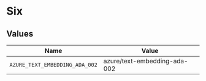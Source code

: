 # Six


## Values

| Name                           | Value                          |
| ------------------------------ | ------------------------------ |
| `AZURE_TEXT_EMBEDDING_ADA_002` | azure/text-embedding-ada-002   |